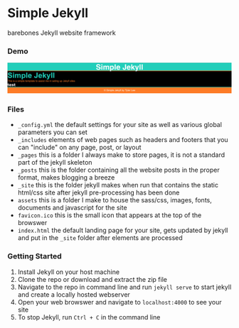 # Simple Jekyll
barebones Jekyll website framework

### Demo
![Jekyll Demo](/assets/images/jekyll-demo.png)

### Files
- `_config.yml` the default settings for your site as well as various global parameters you can set
- `_includes` elements of web pages such as headers and footers that you can "include" on any page, post, or layout
- `_pages` this is a folder I always make to store pages, it is not a standard part of the jekyll skeleton
- `_posts` this is the folder containing all the website posts in the proper format, makes blogging a breeze
- `_site` this is the folder jekyll makes when run that contains the static html/css site after jekyll pre-processing has been done
- `assets` this is a folder I make to house the sass/css, images, fonts, documents and javascript for the site
- `favicon.ico` this is the small icon that appears at the top of the browswer
- `index.html` the default landing page for your site, gets updated by jekyll and put in the `_site` folder after elements are processed

### Getting Started
1. Install Jekyll on your host machine
2. Clone the repo or download and extract the zip file
3. Navigate to the repo in command line and run `jekyll serve` to start jekyll and create a locally hosted webserver
4. Open your web browswer and navigate to `localhost:4000` to see your site
5. To stop Jekyll, run `Ctrl + C` in the command line
